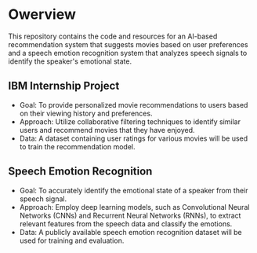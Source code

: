 # Owerview
This repository contains the code and resources for an AI-based recommendation system that suggests movies based on user preferences and a speech emotion recognition system that analyzes speech signals to identify the speaker's emotional state.
## IBM Internship Project
* Goal: To provide personalized movie recommendations to users based on their viewing history and preferences.
* Approach: Utilize collaborative filtering techniques to identify similar users and recommend movies that they have enjoyed.
* Data: A dataset containing user ratings for various movies will be used to train the recommendation model.
## Speech Emotion Recognition
* Goal: To accurately identify the emotional state of a speaker from their speech signal.
* Approach: Employ deep learning models, such as Convolutional Neural Networks (CNNs) and Recurrent Neural Networks (RNNs), to extract relevant features from the speech data and classify the emotions.
* Data: A publicly available speech emotion recognition dataset will be used for training and evaluation.

